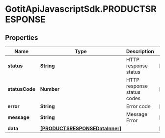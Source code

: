# GotitApiJavascriptSdk.PRODUCTSRESPONSE

## Properties

Name | Type | Description | Notes
------------ | ------------- | ------------- | -------------
**status** | **String** | HTTP response status | [optional] 
**statusCode** | **Number** | HTTP response status codes | [optional] 
**error** | **String** | Error code | [optional] 
**message** | **String** | Message Error | [optional] 
**data** | [**[PRODUCTSRESPONSEDataInner]**](PRODUCTSRESPONSEDataInner.md) |  | [optional] 


